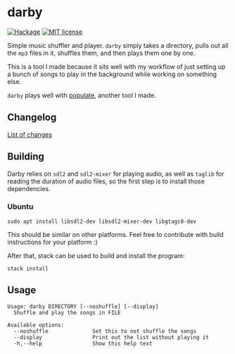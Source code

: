 # darby

[![Hackage](https://img.shields.io/hackage/v/darby.svg)](https://hackage.haskell.org/package/darby)
[![MIT license](https://img.shields.io/badge/license-MIT-blue.svg)](https://github.com/cronokirby/darby/blob/master/LICENSE)



Simple music shuffler and player. `darby` simply
takes a directory, pulls out all the `mp3` files in it,
shuffles them, and then plays them one by one.

This is a tool I made because it sits well with my workflow
of just setting up a bunch of songs to play
in the background while working on something else.

`darby` plays well with 
[populate](https://github.com/cronokirby/populate),
another tool I made.


## Changelog
[List of changes](CHANGELOG.md)


## Building

Darby relies on `sdl2` and `sdl2-mixer` for playing audio,
as well as `taglib` for reading the duration of 
audio files,
so the first step is to install those dependencies.

### Ubuntu
```
sudo apt install libsdl2-dev libsdl2-mixer-dev libgtagc0-dev
```

This should be similar on other platforms.
Feel free to contribute with build instructions for your
platform :)


After that, stack can be used to build and install the
program:
```
stack install
```

## Usage
```
Usage: darby DIRECTORY [--noshuffle] [--display]
  Shuffle and play the songs in FILE

Available options:
  --noshuffle              Set this to not shuffle the songs
  --display                Print out the list without playing it
  -h,--help                Show this help text
```
